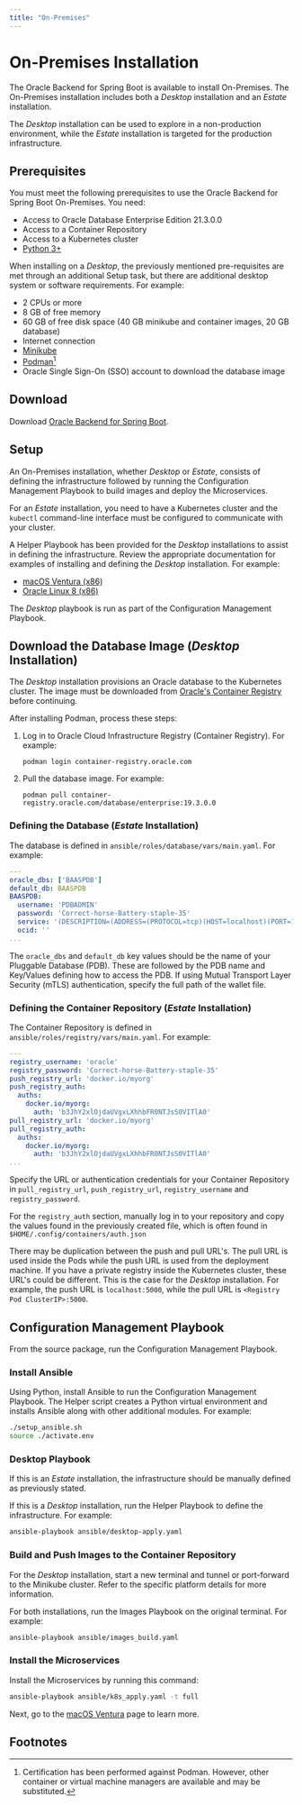 ```yaml
---
title: "On-Premises"
---
```


# On-Premises Installation

The Oracle Backend for Spring Boot is available to install On-Premises. The On-Premises installation includes both a _Desktop_ installation
and an _Estate_ installation.

The _Desktop_ installation can be used to explore in a non-production environment, while the _Estate_ installation is targeted for the
production infrastructure.

## Prerequisites

You must meet the following prerequisites to use the Oracle Backend for Spring Boot On-Premises. You need:

* Access to Oracle Database Enterprise Edition 21.3.0.0
* Access to a Container Repository
* Access to a Kubernetes cluster
* [Python 3+](https://www.python.org/)

When installing on a _Desktop_, the previously mentioned pre-requisites are met through an additional Setup task, but there are additional
desktop system or software requirements. For example:

* 2 CPUs or more
* 8 GB of free memory
* 60 GB of free disk space (40 GB minikube and container images, 20 GB database)
* Internet connection
* [Minikube](https://minikube.sigs.k8s.io/docs/start/)
* [Podman](https://podman.io/getting-started/)[^1]
* Oracle Single Sign-On (SSO) account to download the database image

## Download

Download [Oracle Backend for Spring Boot](https://github.com/oracle/microservices-datadriven/releases/download/OBAAS-1.0.0/onprem-ebaas_latest.zip).

## Setup

An On-Premises installation, whether _Desktop_ or _Estate_, consists of defining the infrastructure followed by running the Configuration
Management Playbook to build images and deploy the Microservices.

For an _Estate_ installation, you need to have a Kubernetes cluster and the `kubectl` command-line interface must be configured to
communicate with your cluster.

A Helper Playbook has been provided for the _Desktop_ installations to assist in defining the infrastructure.  Review the
appropriate documentation for examples of installing and defining the _Desktop_ installation. For example:

* [macOS Ventura (x86)](macos_ventura/_index.md)
* [Oracle Linux 8 (x86)](ol8/_index.md)

The _Desktop_ playbook is run as part of the Configuration Management Playbook.

## Download the Database Image (_Desktop_  Installation)

The _Desktop_ installation provisions an Oracle database to the Kubernetes cluster. The image must be downloaded
from [Oracle's Container Registry](https://container-registry.oracle.com/) before continuing.

After installing Podman, process these steps:

1. Log in to Oracle Cloud Infrastructure Registry (Container Registry). For example:

   `podman login container-registry.oracle.com`

2. Pull the database image. For example:

   `podman pull container-registry.oracle.com/database/enterprise:19.3.0.0`

### Defining the Database (_Estate_  Installation)

The database is defined in `ansible/roles/database/vars/main.yaml`. For example:

```yaml
---
oracle_dbs: ['BAASPDB']
default_db: BAASPDB
BAASPDB:
  username: 'PDBADMIN'
  password: 'Correct-horse-Battery-staple-35'
  service: '(DESCRIPTION=(ADDRESS=(PROTOCOL=tcp)(HOST=localhost)(PORT=1521))(CONNECT_DATA=(SERVICE_NAME=BAASPDB)))'
  ocid: ''
...
```

The `oracle_dbs` and `default_db` key values should be the name of your Pluggable Database (PDB). These are followed by the PDB
name and Key/Values defining how to access the PDB. If using Mutual Transport Layer Security (mTLS) authentication, specify the
full path of the wallet file.

### Defining the Container Repository (_Estate_  Installation)

The Container Repository is defined in `ansible/roles/registry/vars/main.yaml`. For example:

```yaml
---
registry_username: 'oracle'
registry_password: 'Correct-horse-Battery-staple-35'
push_registry_url: 'docker.io/myorg'
push_registry_auth:
  auths:
    docker.io/myorg:
      auth: 'b3JhY2xlOjdaUVgxLXhhbFR0NTJsS0VITlA0'
pull_registry_url: 'docker.io/myorg'
pull_registry_auth:
  auths:
    docker.io/myorg:
      auth: 'b3JhY2xlOjdaUVgxLXhhbFR0NTJsS0VITlA0'
...
```

Specify the URL or authentication credentials for your Container Repository in `pull_registry_url`, `push_registry_url`, `registry_username`
and `registry_password`.

For the `registry_auth` section, manually log in to your repository and copy the values found in the previously created file, which is often
found in `$HOME/.config/containers/auth.json`

There may be duplication between the push and pull URL's. The pull URL is used inside the Pods while the push URL is used from the
deployment machine. If you have a private registry inside the Kubernetes cluster, these URL's could be different. This is the case for
the _Desktop_ installation. For example, the push URL is `localhost:5000`, while the pull URL is `<Registry Pod ClusterIP>:5000`.

## Configuration Management Playbook

From the source package, run the Configuration Management Playbook.

### Install Ansible

Using Python, install Ansible to run the Configuration Management Playbook.  The Helper script creates a Python virtual environment
and installs Ansible along with other additional modules. For example:

```bash
./setup_ansible.sh
source ./activate.env
```

### Desktop Playbook

If this is an _Estate_ installation, the infrastructure should be manually defined as previously stated.

If this is a _Desktop_ installation, run the Helper Playbook to define the infrastructure. For example:

```bash
ansible-playbook ansible/desktop-apply.yaml
```

### Build and Push Images to the Container Repository

For the _Desktop_ installation, start a new terminal and tunnel or port-forward to the Minikube cluster.  Refer to the specific platform
details for more information.

For both installations, run the Images Playbook on the original terminal. For example:

```bash
ansible-playbook ansible/images_build.yaml
```

### Install the Microservices

Install the Microservices by running this command:

```bash
ansible-playbook ansible/k8s_apply.yaml -t full
```

Next, go to the [macOS Ventura](../on-premises/macos_ventura/) page to learn more.

## Footnotes

[^1]: Certification has been performed against Podman. However, other container or virtual machine managers are available and may be
substituted.
